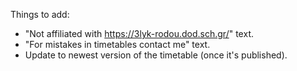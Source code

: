 Τhings to add:
- "Not affiliated with https://3lyk-rodou.dod.sch.gr/" text.
- "For mistakes in timetables contact me" text.
- Update to newest version of the timetable (once it's published).
